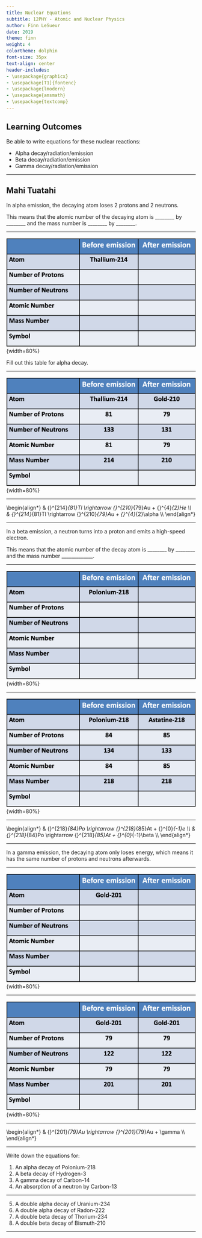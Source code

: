 ```yaml
---
title: Nuclear Equations
subtitle: 12PHY - Atomic and Nuclear Physics
author: Finn LeSueur
date: 2019
theme: finn
weight: 4
colortheme: dolphin
font-size: 35px
text-align: center
header-includes:
- \usepackage{graphicx}
- \usepackage[T1]{fontenc}
- \usepackage{lmodern}
- \usepackage{amsmath}
- \usepackage{textcomp}
---
```


## Learning Outcomes

Be able to write equations for these nuclear reactions:

- Alpha decay/radiation/emission
- Beta decay/radiation/emission
- Gamma decay/radiation/emission

---

## Mahi Tuatahi

In alpha emission, the decaying atom loses 2 protons and 2 neutrons.

This means that the atomic number of the decaying atom is ________ by ________ and the mass number is ________ by ________.

---

![](../assets/4-a-decay-table-1.png){width=80%}

<aside class="notes">
    Fill out this table for alpha decay.
</aside>

---

![](../assets/4-a-decay-table-2.png){width=80%}

---

\begin{align*}
    & {}^{214}_{81}Tl \rightarrow {}^{210}_{79}Au + {}^{4}_{2}He \\\\
    & {}^{214}_{81}Tl \rightarrow {}^{210}_{79}Au + {}^{4}_{2}\alpha \\\\
\end{align*}

---

In a beta emission, a neutron turns into a proton and emits a high-speed electron.

This means that the atomic number of the decay atom is ________ by ________ and the mass number _____________.

---

![](../assets/4-b-decay-table-1.png){width=80%}

---

![](../assets/4-b-decay-table-2.png){width=80%}

---

\begin{align*}
    & {}^{218}_{84}Po \rightarrow {}^{218}_{85}At + {}^{0}_{-1}e \\\\
    & {}^{218}_{84}Po \rightarrow {}^{218}_{85}At + {}^{0}_{-1}\beta \\\\
\end{align*}

---

In a gamma emission, the decaying atom only loses energy, which means it has the same number of protons and neutrons afterwards.

---

![](../assets/4-g-decay-table-1.png){width=80%}

---

![](../assets/4-g-decay-table-2.png){width=80%}

---

\begin{align*}
    & {}^{201}_{79}Au \rightarrow {}^{201}_{79}Au + \gamma \\\\
\end{align*}

---

Write down the equations for:

1. An alpha decay of Polonium-218
2. A beta decay of Hydrogen-3
3. A gamma decay of Carbon-14
4. An absorption of a neutron by Carbon-13

---

5. A double alpha decay of Uranium-234
6. A double alpha decay of Radon-222
7. A double beta decay of Thorium-234
8. A double beta decay of Bismuth-210

---
